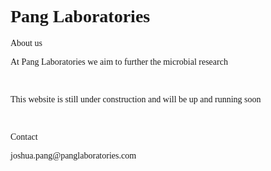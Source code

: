
<html>
  <body style="font-family:verdana;">
<h1>Pang Laboratories</h1>
    <p>About us</p>
	<p>At Pang Laboratories we aim to further the microbial research  </p>
	<br>
	<p>This website is still under construction and will be up and running soon</p>
	<br>
	<p>Contact </p>
	<p>joshua.pang@panglaboratories.com</p>
  </body>
</html>
